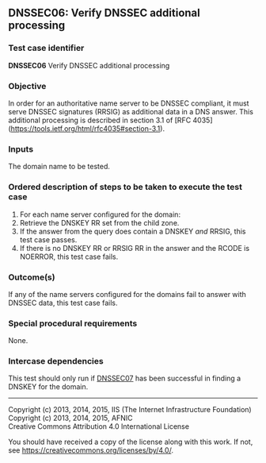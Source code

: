 ## DNSSEC06: Verify DNSSEC additional processing

### Test case identifier
**DNSSEC06** Verify DNSSEC additional processing

### Objective

In order for an authoritative name server to be DNSSEC compliant,
it must serve DNSSEC signatures (RRSIG) as additional data in a DNS answer.
This additional processing is described in section 3.1 of [RFC 4035]
(https://tools.ietf.org/html/rfc4035#section-3.1).

### Inputs

The domain name to be tested.

### Ordered description of steps to be taken to execute the test case

1. For each name server configured for the domain:
2. Retrieve the DNSKEY RR set from the child zone.
3. If the answer from the query does contain a DNSKEY _and_ RRSIG, this
   test case passes.
4. If there is no DNSKEY RR or RRSIG RR in the answer and the RCODE is
   NOERROR, this test case fails.

### Outcome(s)

If any of the name servers configured for the domains fail to answer with
DNSSEC data, this test case fails.

### Special procedural requirements

None.

### Intercase dependencies

This test should only run if [DNSSEC07](dnssec07.md) has been successful
in finding a DNSKEY for the domain.

-------

Copyright (c) 2013, 2014, 2015, IIS (The Internet Infrastructure Foundation)  
Copyright (c) 2013, 2014, 2015, AFNIC  
Creative Commons Attribution 4.0 International License

You should have received a copy of the license along with this
work.  If not, see <https://creativecommons.org/licenses/by/4.0/>.
